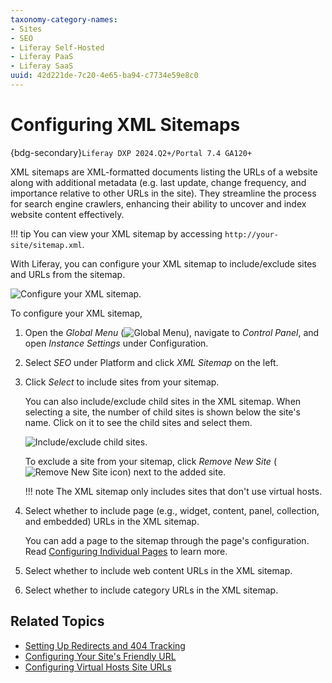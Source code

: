 ```yaml
---
taxonomy-category-names:
- Sites
- SEO
- Liferay Self-Hosted
- Liferay PaaS
- Liferay SaaS
uuid: 42d221de-7c20-4e65-ba94-c7734e59e8c0
---
```


# Configuring XML Sitemaps

{bdg-secondary}`Liferay DXP 2024.Q2+/Portal 7.4 GA120+`

XML sitemaps are XML-formatted documents listing the URLs of a website along with additional metadata (e.g. last update, change frequency, and importance relative to other URLs in the site). They streamline the process for search engine crawlers, enhancing their ability to uncover and index website content effectively.

!!! tip
    You can view your XML sitemap by accessing `http://your-site/sitemap.xml`.

With Liferay, you can configure your XML sitemap to include/exclude sites and URLs from the sitemap.

![Configure your XML sitemap.](./configuring-xml-sitemaps/images/01.png)

To configure your XML sitemap,

1. Open the *Global Menu* (![Global Menu](../../../images/icon-applications-menu.png)), navigate to *Control Panel*, and open *Instance Settings* under Configuration.

1. Select *SEO* under Platform and click *XML Sitemap* on the left.

1. Click *Select* to include sites from your sitemap.

   You can also include/exclude child sites in the XML sitemap. When selecting a site, the number of child sites is shown below the site's name. Click on it to see the child sites and select them.

   ![Include/exclude child sites.](./configuring-xml-sitemaps/images/02.png)

   To exclude a site from your sitemap, click *Remove New Site* (![Remove New Site icon](../../../images/icon-times.png)) next to the added site.

   !!! note
       The XML sitemap only includes sites that don't use virtual hosts.

1. Select whether to include page (e.g., widget, content, panel, collection, and embedded) URLs in the XML sitemap.

   You can add a page to the sitemap through the page's configuration. Read [Configuring Individual Pages](../../creating-pages/page-settings/configuring-individual-pages.md#sitemap) to learn more.

1. Select whether to include web content URLs in the XML sitemap.

1. Select whether to include category URLs in the XML sitemap.

## Related Topics

- [Setting Up Redirects and 404 Tracking](./setting-up-redirects-and-404-tracking.md)
- [Configuring Your Site's Friendly URL](./configuring-your-sites-friendly-url.md)
- [Configuring Virtual Hosts Site URLs](./configuring-virtual-hosts-site-urls.md)

